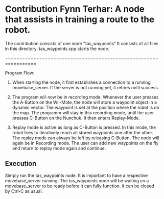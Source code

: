 # Contribution Fynn Terhar: A node that assists in training a route to the robot.

The contribution consists of one node "tas_waypoints" It consists of all files in this directory. tas_waypoints.cpp starts the node.

=================================================================

Program Flow:

1. When starting the node, it first establishes a connection to a running movebase_server. If the server is not running yet, it retries until success.

2. The program will now be in recording mode. Whenever the user presses the A-Button on the Wii-Mote, the node will store a waypoint object in a dynamic vector. The waypoint is set at the position where the robot is on the map. The programm will stay in this recording mode, until the user presses C-Button on the Nunchuk. It then enters Replay-Mode.

3. Replay mode is active as long as C-Button is pressed. In this mode, the robot tries to iteratively reach all stored waypoints one after the other. The replay mode can always be left by releasing C-Button. The node will again be in Recording mode. The user can add new waypoints on the fly and return to replay mode again and continue.

## Execution

Simply run the tas_waypoints node. It is important to have a respective movebase_server running. The tas_waypoints node will be waiting on a movebase_server to be ready before it can fully function. It can be closed by Ctrl-C as usual.




